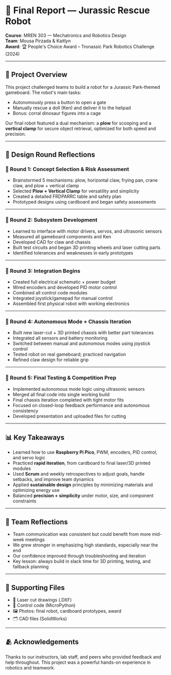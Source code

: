 # 📘 Final Report — Jurassic Rescue Robot

**Course**: MREN 303 — Mechatronics and Robotics Design  
**Team**: Mousa Pirzada & Kaitlyn  
**Award**: 🏆 People's Choice Award – Tronassic Park Robotics Challenge (2024)

---

## 🧠 Project Overview

This project challenged teams to build a robot for a Jurassic Park-themed gameboard. The robot's main tasks:
- Autonomously press a button to open a gate
- Manually rescue a doll (Ken) and deliver it to the helipad
- Bonus: corral dinosaur figures into a cage

Our final robot featured a dual mechanism: a **plow** for scooping and a **vertical clamp** for secure object retrieval, optimized for both speed and precision.

---

## 🔁 Design Round Reflections

### 🔹 Round 1: Concept Selection & Risk Assessment
- Brainstormed 5 mechanisms: plow, horizontal claw, frying pan, crane claw, and plow + vertical clamp
- Selected **Plow + Vertical Clamp** for versatility and simplicity
- Created a detailed FRDPARRC table and safety plan
- Prototyped designs using cardboard and began safety assessments

---

### 🔹 Round 2: Subsystem Development
- Learned to interface with motor drivers, servos, and ultrasonic sensors
- Measured all gameboard components and Ken
- Developed CAD for claw and chassis
- Built test circuits and began 3D printing wheels and laser cutting parts
- Identified tolerances and weaknesses in early prototypes

---

### 🔹 Round 3: Integration Begins
- Created full electrical schematic + power budget
- Wired encoders and developed PID motor control
- Combined all control code modules
- Integrated joystick/gamepad for manual control
- Assembled first physical robot with working electronics

---

### 🔹 Round 4: Autonomous Mode + Chassis Iteration
- Built new laser-cut + 3D printed chassis with better part tolerances
- Integrated all sensors and battery monitoring
- Switched between manual and autonomous modes using joystick control
- Tested robot on real gameboard; practiced navigation
- Refined claw design for reliable grip

---

### 🔹 Round 5: Final Testing & Competition Prep
- Implemented autonomous mode logic using ultrasonic sensors
- Merged all final code into single working build
- Final chassis iteration completed with tight motor fits
- Focused on closed-loop feedback performance and autonomous consistency
- Developed presentation and uploaded files for cutting

---

## 📊 Key Takeaways

- Learned how to use **Raspberry Pi Pico**, PWM, encoders, PID control, and servo logic
- Practiced **rapid iteration**, from cardboard to final laser/3D printed modules
- Used **Scrum** and weekly retrospectives to adjust goals, handle setbacks, and improve team dynamics
- Applied **sustainable design** principles by minimizing materials and optimizing energy use
- Balanced **precision + simplicity** under motor, size, and component constraints

---

## 💬 Team Reflections

- Team communication was consistent but could benefit from more mid-week meetings
- We grew stronger in emphasizing high standards, especially near the end
- Our confidence improved through troubleshooting and iteration
- Key lesson: always build in slack time for 3D printing, testing, and fallback planning

---

## 📎 Supporting Files

- 📐 Laser cut drawings (.DXF)
- 🧠 Control code (MicroPython)
- 🖼️ Photos: final robot, cardboard prototypes, award
- 🗂️ CAD files (SolidWorks)

---

## 🫂 Acknowledgements

Thanks to our instructors, lab staff, and peers who provided feedback and help throughout. This project was a powerful hands-on experience in robotics and teamwork.

